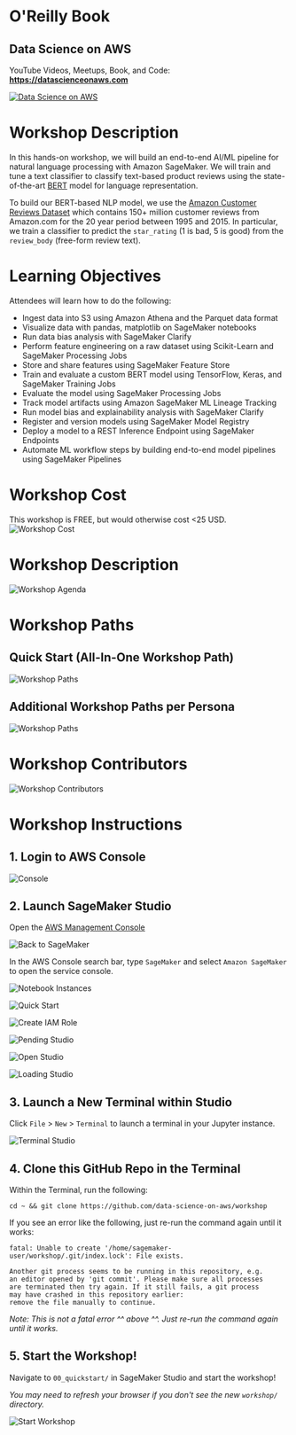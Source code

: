 # O'Reilly Book

## Data Science on AWS

YouTube Videos, Meetups, Book, and Code:  **https://datascienceonaws.com**

[![Data Science on AWS](img/data-science-on-aws-book.png)](https://datascienceonaws.com)

# Workshop Description
In this hands-on workshop, we will build an end-to-end AI/ML pipeline for natural language processing with Amazon SageMaker.  We will train and tune a text classifier to classify text-based product reviews using the state-of-the-art [BERT](https://arxiv.org/abs/1810.04805) model for language representation.

To build our BERT-based NLP model, we use the [Amazon Customer Reviews Dataset](https://s3.amazonaws.com/amazon-reviews-pds/readme.html) which contains 150+ million customer reviews from Amazon.com for the 20 year period between 1995 and 2015.  In particular, we train a classifier to predict the `star_rating` (1 is bad, 5 is good) from the `review_body` (free-form review text).

# Learning Objectives
Attendees will learn how to do the following:
* Ingest data into S3 using Amazon Athena and the Parquet data format
* Visualize data with pandas, matplotlib on SageMaker notebooks
* Run data bias analysis with SageMaker Clarify
* Perform feature engineering on a raw dataset using Scikit-Learn and SageMaker Processing Jobs
* Store and share features using SageMaker Feature Store
* Train and evaluate a custom BERT model using TensorFlow, Keras, and SageMaker Training Jobs
* Evaluate the model using SageMaker Processing Jobs
* Track model artifacts using Amazon SageMaker ML Lineage Tracking
* Run model bias and explainability analysis with SageMaker Clarify
* Register and version models using SageMaker Model Registry
* Deploy a model to a REST Inference Endpoint using SageMaker Endpoints
* Automate ML workflow steps by building end-to-end model pipelines using SageMaker Pipelines

# Workshop Cost
This workshop is FREE, but would otherwise cost <25 USD.
![Workshop Cost](img/billing.png)

# Workshop Description
![Workshop Agenda](img/outline.png)

# Workshop Paths

## Quick Start (All-In-One Workshop Path)
![Workshop Paths](img/workshop_paths1.png)

## Additional Workshop Paths per Persona
![Workshop Paths](img/workshop_paths2.png)

# Workshop Contributors
![Workshop Contributors](img/primary-contributors.png)

# Workshop Instructions

## 1. Login to AWS Console

![Console](img/aws_console.png)

## 2. Launch SageMaker Studio

Open the [AWS Management Console](https://console.aws.amazon.com/console/home)

![Back to SageMaker](img/alt_back_to_sagemaker_8.png)

In the AWS Console search bar, type `SageMaker` and select `Amazon SageMaker` to open the service console.

![Notebook Instances](img/stu_notebook_instances_9.png)

![Quick Start](img/sm-quickstart.png)

![Create IAM Role](img/sm-create-iam-role-s3.png)

![Pending Studio](img/studio_pending.png)

![Open Studio](img/studio_open.png)

![Loading Studio](img/studio_loading.png)

## 3. Launch a New Terminal within Studio

Click `File` > `New` > `Terminal` to launch a terminal in your Jupyter instance.

![Terminal Studio](img/studio_terminal.png)

## 4. Clone this GitHub Repo in the Terminal

Within the Terminal, run the following:

```
cd ~ && git clone https://github.com/data-science-on-aws/workshop
```

If you see an error like the following, just re-run the command again until it works:
```
fatal: Unable to create '/home/sagemaker-user/workshop/.git/index.lock': File exists.

Another git process seems to be running in this repository, e.g.
an editor opened by 'git commit'. Please make sure all processes
are terminated then try again. If it still fails, a git process
may have crashed in this repository earlier:
remove the file manually to continue.
```
_Note:  This is not a fatal error ^^ above ^^.  Just re-run the command again until it works._

## 5. Start the Workshop!

Navigate to `00_quickstart/` in SageMaker Studio and start the workshop!

_You may need to refresh your browser if you don't see the new `workshop/` directory._

![Start Workshop](img/studio_start_workshop.png)
